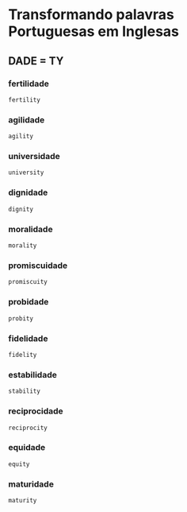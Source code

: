 # Transformando palavras Portuguesas em Inglesas

## DADE = TY

### fertilidade 
    fertility

### agilidade
    agility

### universidade 
    university

### dignidade
    dignity

### moralidade
    morality

### promiscuidade 
    promiscuity 

### probidade
    probity 

### fidelidade 
    fidelity 

### estabilidade
    stability
    
### reciprocidade
    reciprocity

### equidade
    equity

### maturidade 
    maturity
    

   


